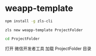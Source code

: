 # weapp-template

```bash
npm install -g zls-cli
 
zls new weapp-template ProjectFolder
 
cd ProjectFolder
```

打开 微信开发者工具 加载 ProjectFolder 目录
